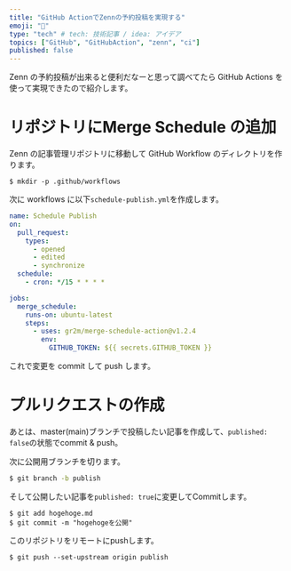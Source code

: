 ```yaml
---
title: "GitHub ActionでZennの予約投稿を実現する"
emoji: "📆"
type: "tech" # tech: 技術記事 / idea: アイデア
topics: ["GitHub", "GitHubAction", "zenn", "ci"]
published: false
---
```


Zenn の予約投稿が出来ると便利だなーと思って調べてたら GitHub Actions を使って実現できたので紹介します。

# リポジトリにMerge Schedule の追加

Zenn の記事管理リポジトリに移動して GitHub Workflow のディレクトリを作ります。

```
$ mkdir -p .github/workflows
```

次に workflows に以下`schedule-publish.yml`を作成します。

```yml
name: Schedule Publish
on:
  pull_request:
    types:
      - opened
      - edited
      - synchronize
  schedule:
    - cron: */15 * * * *

jobs:
  merge_schedule:
    runs-on: ubuntu-latest
    steps:
      - uses: gr2m/merge-schedule-action@v1.2.4
        env:
          GITHUB_TOKEN: ${{ secrets.GITHUB_TOKEN }}
```

これで変更を commit して push します。

# プルリクエストの作成

あとは、master(main)ブランチで投稿したい記事を作成して、`published: false`の状態でcommit & push。

次に公開用ブランチを切ります。

```bash
$ git branch -b publish
```

そして公開したい記事を`published: true`に変更してCommitします。

```
$ git add hogehoge.md
$ git commit -m "hogehogeを公開"
```

このリポジトリをリモートにpushします。

```
$ git push --set-upstream origin publish
```
